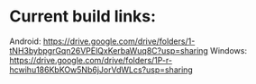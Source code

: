 # Current build links:
Android: https://drive.google.com/drive/folders/1-tNH3bybpgrGqn26VPElQxKerbaWuq8C?usp=sharing
Windows: https://drive.google.com/drive/folders/1P-r-hcwihu186KbKOw5Nb6jJorVdWLcs?usp=sharing
